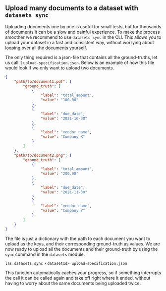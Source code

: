 ## Upload many documents to a dataset with `datasets sync`
Uploading documents one by one is useful for small tests, but for thousands of documents it can be a slow and painful experience.
To make the process smoother we recommend to use `datasets sync` in the CLI. This allows you to upload your dataset in a fast and consistent way, without worrying about looping over all the documents yourself.

The only thing required is a json-file that contains all the ground-truths, let us call it `upload-specification.json`. Below is an example of how this file would look if we only want to upload two documents.
```json
{
    "path/to/document1.pdf": {
        "ground_truth": [
            {
                "label": "total_amount",
                "value": "100.00"
            },
            {
                "label": "due_date",
                "value": "2021-10-30"
            },
            {
                "label": "vendor_name",
                "value": "Company X"
            }
        ]
    },
    "path/to/document2.png": {
        "ground_truth": [
            {
                "label": "total_amount",
                "value": "200.00"
            },
            {
                "label": "due_date",
                "value": "2021-11-30"
            },
            {
                "label": "vendor_name",
                "value": "Company Y"
            }
        ]
    }
}
```
The file is just a dictionary with the path to each document you want to upload as the keys, and their corresponding ground-truth as values.
We are now ready to upload all the documents and their ground-truth by using the `sync` command in the `datasets` module.
```shell
las datasets sync <datasetId> upload-specification.json
```
This function automatically caches your progress, so if something interrupts the call it can be called again and take off right where it ended, without having to worry about the same documents being uploaded twice.
